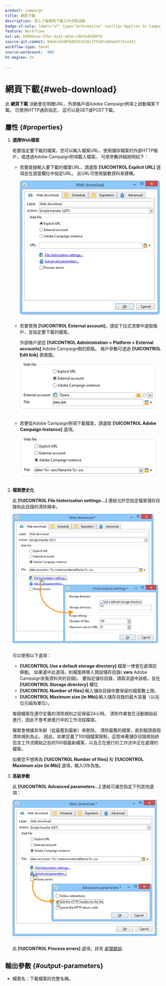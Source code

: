 ```yaml
---
product: campaign
title: 網頁下載
description: 深入了解網頁下載工作流程活動
badge-v7-only: label="v7" type="Informative" tooltip="Applies to Campaign Classic v7 only"
feature: Workflows
exl-id: b6005eae-5fbc-4e22-ab3a-c9b7ed6506f6
source-git-commit: 8debcd3d8fb883b3316cf75187a86bebf15a1d31
workflow-type: tm+mt
source-wordcount: '405'
ht-degree: 2%

---
```


# 網頁下載{#web-download}



此 **網頁下載** 活動會在明確URL、外部帳戶或Adobe Campaign例項上啟動檔案下載。 已使用HTTP通訊協定。 這可以是GET或POST下載。

## 屬性 {#properties}

1. **選擇Web檔案**

   若要指定要下載的檔案，您可以輸入檔案URL、使用儲存檔案的外部HTTP帳戶，或透過Adobe Campaign例項載入檔案。 可用參數詳細說明如下：

   * 若要直接輸入要下載的檔案URL，請選取 **[!UICONTROL Explicit URL]** 選項並在適當欄位中指定URL。 此URL可使用變數資料來建構。

      ![](assets/download_web_edit.png)

   * 若要使用 **[!UICONTROL External account]**，請從下拉式清單中選取帳戶，並指定要下載的檔案。

      外部帳戶是從 **[!UICONTROL Administration > Platform > External accounts]** Adobe Campaign樹的節點。 帳戶參數可透過 **[!UICONTROL Edit link]** 表徵圖。

      ![](assets/download_web_edit_external.png)

   * 若要從Adobe Campaign例項下載檔案，請選取 **[!UICONTROL Adobe Campaign Instance]** 選項。

      ![](assets/download_web_edit_instance.png)

1. **檔案歷史化**

   此 **[!UICONTROL File historization settings...]** 連結允許您指定檔案儲存目錄和此目錄的清除頻率。

   ![](assets/download_web_edit_hist.png)

   可以使用以下選項：

   * **[!UICONTROL Use a default storage directory]**:檔案一律會在處理前移動。 如果選中此選項，則檔案將移入預設儲存目錄( **vars** Adobe Campaign安裝資料夾的目錄)。 要指定儲存目錄，請取消選中該框，並在 **[!UICONTROL Storage directory]** 欄位
   * **[!UICONTROL Number of files]**:輸入儲存目錄中要保留的檔案數上限。
   * **[!UICONTROL Maximum size (in Mb)]**:輸入儲存目錄的最大容量（以兆位元組為單位）。

   每個檔案在遵守定義的清除規則之前保留24小時。 清除作業會在活動開始前進行，因此不會考慮進行中的工作流程檔案。

   檔案會根據其年齡（從最舊到最新）來刪除。 清除最舊的檔案，直到驗證兩個清除規則為止。 因此，如果定義了100個檔案限制，這意味著儲存目錄將始終包含工作流開始之前的100個最新檔案，以及正在進行的工作流中正在處理的檔案。

   如果您不想再為 **[!UICONTROL Number of files]** 和 **[!UICONTROL Maximum size (in Mb)]** 選項，輸入0作為值。

1. **高級參數**

   此 **[!UICONTROL Advanced parameters...]** 連結可讓您指定下列其他選項：

   ![](assets/download_web_edit_advanced.png)

   此 **[!UICONTROL Process errors]** 選項，詳見 [處理錯誤](monitoring-workflow-execution.md#processing-errors).

## 輸出參數 {#output-parameters}

* 檔案名：下載檔案的完整名稱。
